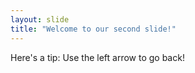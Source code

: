 ```yaml
---
layout: slide
title: "Welcome to our second slide!"
---
```

Here's a tip:
Use the left arrow to go back!
